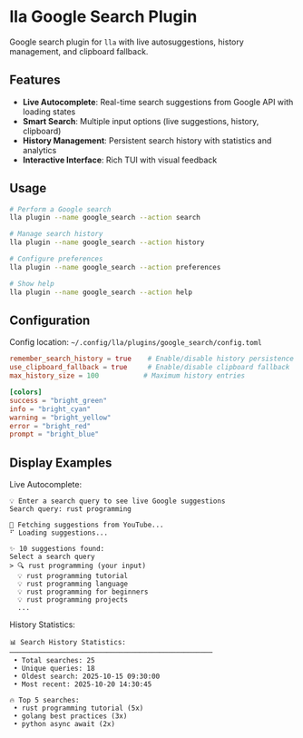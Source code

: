 # lla Google Search Plugin

Google search plugin for `lla` with live autosuggestions, history management, and clipboard fallback.

## Features

- **Live Autocomplete**: Real-time search suggestions from Google API with loading states
- **Smart Search**: Multiple input options (live suggestions, history, clipboard)
- **History Management**: Persistent search history with statistics and analytics
- **Interactive Interface**: Rich TUI with visual feedback

## Usage

```bash
# Perform a Google search
lla plugin --name google_search --action search

# Manage search history
lla plugin --name google_search --action history

# Configure preferences
lla plugin --name google_search --action preferences

# Show help
lla plugin --name google_search --action help
```

## Configuration

Config location: `~/.config/lla/plugins/google_search/config.toml`

```toml
remember_search_history = true    # Enable/disable history persistence
use_clipboard_fallback = true     # Enable/disable clipboard fallback
max_history_size = 100           # Maximum history entries

[colors]
success = "bright_green"
info = "bright_cyan"
warning = "bright_yellow"
error = "bright_red"
prompt = "bright_blue"
```

## Display Examples

Live Autocomplete:

```
💡 Enter a search query to see live Google suggestions
Search query: rust programming

🔄 Fetching suggestions from YouTube...
⠋ Loading suggestions...

✨ 10 suggestions found:
Select a search query
> 🔍 rust programming (your input)
  💡 rust programming tutorial
  💡 rust programming language
  💡 rust programming for beginners
  💡 rust programming projects
  ...
```

History Statistics:

```
📊 Search History Statistics:
──────────────────────────────────────────────────
 • Total searches: 25
 • Unique queries: 18
 • Oldest search: 2025-10-15 09:30:00
 • Most recent: 2025-10-20 14:30:45

🔥 Top 5 searches:
 • rust programming tutorial (5x)
 • golang best practices (3x)
 • python async await (2x)
```
